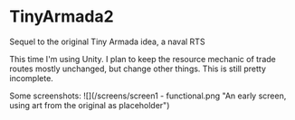 # TinyArmada2
Sequel to the original Tiny Armada idea, a naval RTS

This time I'm using Unity. I plan to keep the resource mechanic of trade routes mostly unchanged, but change other things.
This is still pretty incomplete.

Some screenshots:
![](/screens/screen1 - functional.png "An early screen, using art from the  original as placeholder")
